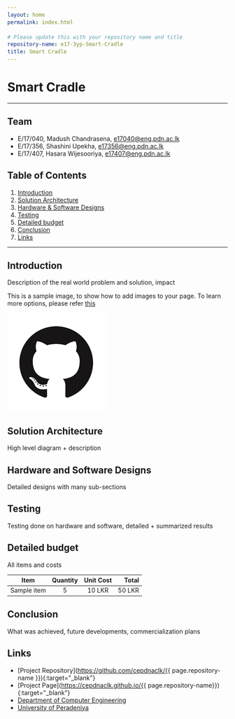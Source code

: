 ```yaml
---
layout: home
permalink: index.html

# Please update this with your repository name and title
repository-name: e17-3yp-Smart-Cradle
title: Smart Cradle 
---
```


[comment]: # "This is the standard layout for the project, but you can clean this and use your own template"

# Smart Cradle 

---

## Team
-  E/17/040, Madush Chandrasena, [e17040@eng.pdn.ac.lk](e17040@eng.pdn.ac.lk)
-  E/17/356, Shashini Upekha, [e17356@eng.pdn.ac.lk](e17356@eng.pdn.ac.lk)
-  E/17/407, Hasara Wijesooriya, [e17407@eng.pdn.ac.lk](e17407@eng.pdn.ac.lk)

## Table of Contents
1. [Introduction](#introduction)
2. [Solution Architecture](#solution-architecture )
3. [Hardware & Software Designs](#hardware-and-software-designs)
4. [Testing](#testing)
5. [Detailed budget](#detailed-budget)
6. [Conclusion](#conclusion)
7. [Links](#links)

---

## Introduction

Description of the real world problem and solution, impact

This is a sample image, to show how to add images to your page. To learn more options, please refer [this](https://projects.ce.pdn.ac.lk/docs/faq/how-to-add-an-image/)

![Sample Image](./images/sample.png)


## Solution Architecture

High level diagram + description

## Hardware and Software Designs

Detailed designs with many sub-sections

## Testing

Testing done on hardware and software, detailed + summarized results

## Detailed budget

All items and costs

| Item          | Quantity  | Unit Cost  | Total  |
| ------------- |:---------:|:----------:|-------:|
| Sample item   | 5         | 10 LKR     | 50 LKR |

## Conclusion

What was achieved, future developments, commercialization plans

## Links

- [Project Repository](https://github.com/cepdnaclk/{{ page.repository-name }}){:target="_blank"}
- [Project Page](https://cepdnaclk.github.io/{{ page.repository-name}}){:target="_blank"}
- [Department of Computer Engineering](http://www.ce.pdn.ac.lk/)
- [University of Peradeniya](https://eng.pdn.ac.lk/)


[//]: # (Please refer this to learn more about Markdown syntax)
[//]: # (https://github.com/adam-p/markdown-here/wiki/Markdown-Cheatsheet)
